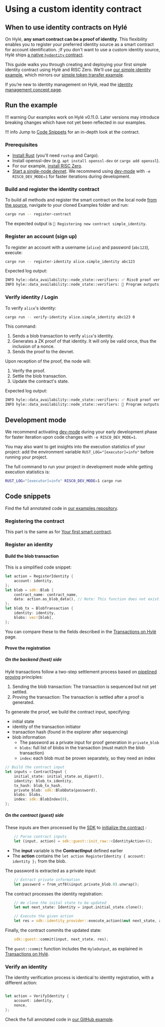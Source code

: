 # Using a custom identity contract

## When to use identity contracts on Hylé

On Hylé, **any smart contract can be a proof of identity**. This flexibility enables you to register your preferred identity source as a smart contract for account identification. ;If you don't want to use a custom identity source, Hylé ships [a native `hydentity` contract](https://github.com/Hyle-org/hyle/tree/main/crates/contracts/hydentity).

This guide walks you through creating and deploying your first simple identity contract using Hylé and RISC Zero. We'll use [our simple identity example](https://github.com/Hyle-org/examples/tree/main/simple-identity), which mirrors our [simple token transfer example](./your-first-smart-contract.md).

If you’re new to identity management on Hylé, read the [identity management concept page](../concepts/identity.md).

## Run the example

!!! warning
    Our examples work on Hylé v0.11.0. Later versions may introduce breaking changes which have not yet been reflected in our examples.

!!! info
    Jump to [Code Snippets](#code-snippets) for an in-depth look at the contract.

### Prerequisites

- [Install Rust](https://www.rust-lang.org/tools/install) (you'll need `rustup` and Cargo).
- Install openssl-dev (e.g. `apt install openssl-dev` or `cargo add openssl`).
- For our example, [install RISC Zero](https://dev.risczero.com/api/zkvm/install).
- [Start a single-node devnet](./devnet.md). We recommend using [dev-mode](https://dev.risczero.com/api/generating-proofs/dev-mode) with `-e RISC0_DEV_MODE=1` for faster iterations during development.

### Build and register the identity contract

To build all methods and register the smart contract on the local node [from the source](https://github.com/Hyle-org/examples/blob/main/simple-identity/host/src/main.rs), navigate to your cloned Examples folder and run:

```bash
cargo run -- register-contract
```

The expected output is `📝 Registering new contract simple_identity`.

### Register an account (sign up)

To register an account with a username (`alice`) and password (`abc123`), execute:

```sh
cargo run -- register-identity alice.simple_identity abc123
```

Expected log output:

```bash
INFO hyle::data_availability::node_state::verifiers: ✅ Risc0 proof verified.
INFO hyle::data_availability::node_state::verifiers: 🔎 Program outputs: Successfully registered identity for account: alice.simple_identity
```

### Verify identity / Login

To verify `alice`'s identity:

```bash
cargo run -- verify-identity alice.simple_identity abc123 0
```

This command:

1. Sends a blob transaction to verify `alice`'s identity.
1. Generates a ZK proof of that identity. It will only be valid once, thus the inclusion of a nonce.
1. Sends the proof to the devnet.

Upon reception of the proof, the node will:

1. Verify the proof.
1. Settle the blob transaction.
1. Update the contract's state.

Expected log output:

```bash
INFO hyle::data_availability::node_state::verifiers: ✅ Risc0 proof verified.
INFO hyle::data_availability::node_state::verifiers: 🔎 Program outputs: Identity verified for account: alice.simple_identity
```

## Development mode

We recommend activating [dev-mode](https://dev.risczero.com/api/generating-proofs/dev-mode) during your early development phase for faster iteration upon code changes with `-e RISC0_DEV_MODE=1`.

You may also want to get insights into the execution statistics of your project: add the environment variable `RUST_LOG="[executor]=info"` before running your project.

The full command to run your project in development mode while getting execution statistics is:

```bash
RUST_LOG="[executor]=info" RISC0_DEV_MODE=1 cargo run
```

## Code snippets

Find the full annotated code in [our examples repository](https://github.com/Hyle-org/examples/blob/main/simple-identity/host/src/main.rs).

### Registering the contract

This part is the same as for [Your first smart contract](./your-first-smart-contract.md).

### Register an identity

#### Build the blob transaction

This is a simplified code snippet:

```rs
let action = RegisterIdentity {
    account: identity,
};
let blob = sdk::Blob {
    contract_name: contract_name,
    data: action.as_blob_data(), // Note: This function does not exist. Used here for clarity
};
let blob_tx = BlobTransaction {
    identity: identity,
    blobs: vec![blob],
};
```

You can compare these to the fields described in the [Transactions on Hylé](../concepts/transaction.md) page.

#### Prove the registration

##### On the backend (host) side

Hylé transactions follow a two-step settlement process based on [pipelined proving](../concepts/pipelined-proving.md) principles:

1. Sending the blob transaction: The transaction is sequenced but not yet settled.
1. Proving the transaction: The transaction is settled after a proof is generated.

To generate the proof, we build the contract input, specifying:

- initial state
- identity of the transaction initiator
- transaction hash (found in the explorer after sequencing)
- blob information
  - The password as a private input for proof generation in `private_blob`
  - `blobs`: full list of blobs in the transaction (must match the blob transaction)
  - `index`: each blob must be proven separately, so they need an index

```rs
// Build the contract input
let inputs = ContractInput {
    initial_state: initial_state.as_digest(),
    identity: blob_tx.identity,
    tx_hash: blob_tx_hash,
    private_blob: sdk::BlobData(password),
    blobs: blobs,
    index: sdk::BlobIndex(0),
};

```

##### On the contract (guest) side

These inputs are then processed by the [SDK](../tooling/sdk.md) to [initialize the contract](https://github.com/Hyle-org/examples/blob/main/simple-identity/methods/guest/src/main.rs#L8) :

```rust
    // Parse contract inputs
    let (input, action) = sdk::guest::init_raw::<IdentityAction>();
```

- The **input** variable is the **ContractInput** defined earlier
- The **action** contains the `let action RegisterIdentity { account: identity };` from the blob.

The password is extracted as a private input:

```rust
    // Extract private information
    let password = from_utf8(&input.private_blob.0).unwrap();
```

The contract processes the identity registration:

```rust
    // We clone the inital state to be updated
    let mut next_state: Identity = input.initial_state.clone();

    // Execute the given action
    let res = sdk::identity_provider::execute_action(&mut next_state, action, password);
```

Finally, the contract commits the updated state:

```rust
    sdk::guest::commit(input, next_state, res);
```

The `guest::commit` function includes the `HyleOutput`, as explained in [Transactions on Hylé](../concepts/transaction.md).

### Verify an identity

The identity verification process is identical to identity registration, with a different action:

```rs

let action = VerifyIdentity {
    account: identity,
    nonce,
};
```

Check the full annotated code in [our GitHub example](https://github.com/Hyle-org/examples/blob/main/simple-identity/host/src/main.rs).
